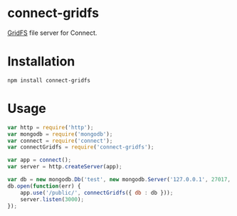 # connect-gridfs

[GridFS](http://www.mongodb.org/display/DOCS/GridFS) file server for Connect.

# Installation

	npm install connect-gridfs

#

# Usage

```js
var http = require('http');
var mongodb = require('mongodb');
var connect = require('connect');
var connectGridfs = require('connect-gridfs');

var app = connect();
var server = http.createServer(app);

var db = new mongodb.Db('test', new mongodb.Server('127.0.0.1', 27017, { auto_reconnect: true }), { w: 1 });
db.open(function(err) {
	app.use('/public/', connectGridfs({ db : db }));
	server.listen(3000);
});
```